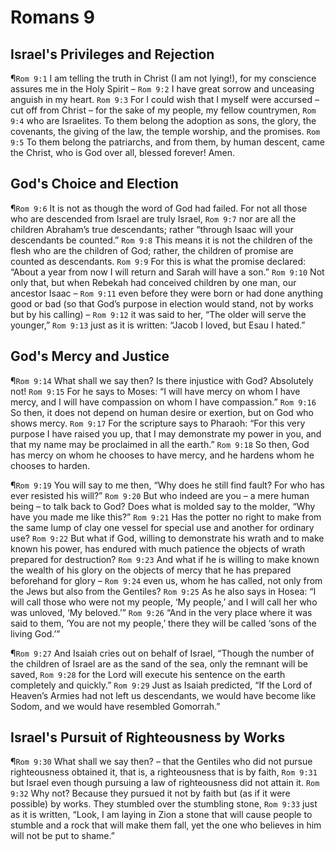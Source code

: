 # Romans 9

## Israel's Privileges and Rejection
¶`Rom 9:1` I am telling the truth in Christ (I am not lying!), for my conscience assures me in the Holy Spirit –
`Rom 9:2` I have great sorrow and unceasing anguish in my heart.
`Rom 9:3` For I could wish that I myself were accursed – cut off from Christ – for the sake of my people, my fellow countrymen,
`Rom 9:4` who are Israelites. To them belong the adoption as sons, the glory, the covenants, the giving of the law, the temple worship, and the promises.
`Rom 9:5` To them belong the patriarchs, and from them, by human descent, came the Christ, who is God over all, blessed forever! Amen.

## God's Choice and Election
¶`Rom 9:6` It is not as though the word of God had failed. For not all those who are descended from Israel are truly Israel,
`Rom 9:7` nor are all the children Abraham’s true descendants; rather “through Isaac will your descendants be counted.”
`Rom 9:8` This means it is not the children of the flesh who are the children of God; rather, the children of promise are counted as descendants.
`Rom 9:9` For this is what the promise declared: “About a year from now I will return and Sarah will have a son.”
`Rom 9:10` Not only that, but when Rebekah had conceived children by one man, our ancestor Isaac –
`Rom 9:11` even before they were born or had done anything good or bad (so that God’s purpose in election would stand, not by works but by his calling) –
`Rom 9:12` it was said to her, “The older will serve the younger,”
`Rom 9:13` just as it is written: “Jacob I loved, but Esau I hated.”

## God's Mercy and Justice
¶`Rom 9:14` What shall we say then? Is there injustice with God? Absolutely not!
`Rom 9:15` For he says to Moses: “I will have mercy on whom I have mercy, and I will have compassion on whom I have compassion.”
`Rom 9:16` So then, it does not depend on human desire or exertion, but on God who shows mercy.
`Rom 9:17` For the scripture says to Pharaoh: “For this very purpose I have raised you up, that I may demonstrate my power in you, and that my name may be proclaimed in all the earth.”
`Rom 9:18` So then, God has mercy on whom he chooses to have mercy, and he hardens whom he chooses to harden.

¶`Rom 9:19` You will say to me then, “Why does he still find fault? For who has ever resisted his will?”
`Rom 9:20` But who indeed are you – a mere human being – to talk back to God? Does what is molded say to the molder, “Why have you made me like this?”
`Rom 9:21` Has the potter no right to make from the same lump of clay one vessel for special use and another for ordinary use?
`Rom 9:22` But what if God, willing to demonstrate his wrath and to make known his power, has endured with much patience the objects of wrath prepared for destruction?
`Rom 9:23` And what if he is willing to make known the wealth of his glory on the objects of mercy that he has prepared beforehand for glory –
`Rom 9:24` even us, whom he has called, not only from the Jews but also from the Gentiles?
`Rom 9:25` As he also says in Hosea: “I will call those who were not my people, ‘My people,’ and I will call her who was unloved, ‘My beloved.’”
`Rom 9:26` “And in the very place where it was said to them, ‘You are not my people,’ there they will be called ‘sons of the living God.’”

¶`Rom 9:27` And Isaiah cries out on behalf of Israel, “Though the number of the children of Israel are as the sand of the sea, only the remnant will be saved,
`Rom 9:28` for the Lord will execute his sentence on the earth completely and quickly.”
`Rom 9:29` Just as Isaiah predicted, “If the Lord of Heaven’s Armies had not left us descendants, we would have become like Sodom, and we would have resembled Gomorrah.”

## Israel's Pursuit of Righteousness by Works
¶`Rom 9:30` What shall we say then? – that the Gentiles who did not pursue righteousness obtained it, that is, a righteousness that is by faith,
`Rom 9:31` but Israel even though pursuing a law of righteousness did not attain it.
`Rom 9:32` Why not? Because they pursued it not by faith but (as if it were possible) by works. They stumbled over the stumbling stone,
`Rom 9:33` just as it is written, “Look, I am laying in Zion a stone that will cause people to stumble and a rock that will make them fall, yet the one who believes in him will not be put to shame.”

